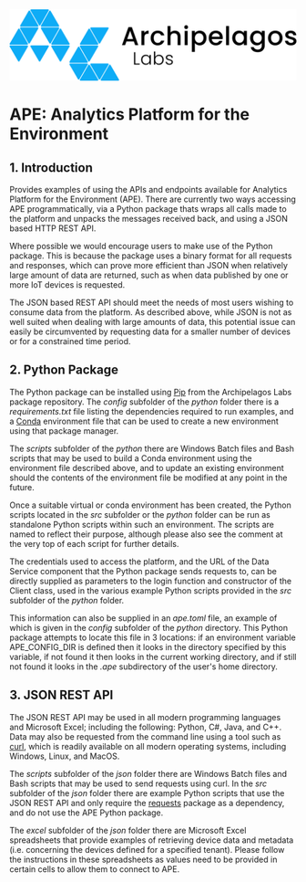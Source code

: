 <picture align="center">
  <img alt="Pandas Logo" src="./ArchipelagosLabsLogo.png">
</picture>


# APE: Analytics Platform for the Environment

## 1. Introduction

Provides examples of using the APIs and endpoints available for Analytics Platform for the Environment (APE). There are currently two ways accessing APE programmatically, via a Python package thats wraps all calls made to the platform and unpacks the messages received back, and using a JSON based HTTP REST API.

Where possible we would encourage users to make use of the Python package. This is because the package uses a binary format for all requests and responses, which can prove more efficient than JSON when relatively large amount of data are returned, such as when data published by one or more IoT devices is requested.

The JSON based REST API should meet the needs of most users wishing to consume data from the platform. As described above, while JSON  is not as well suited when dealing with large amounts of data, this potential issue can easily be circumvented by requesting data for a smaller number of devices or for a constrained time period.

## 2. Python Package

The Python package can be installed using <a href=https://pypi.org/project/pip/>Pip</a> from the Archipelagos Labs package repository. The <i>config</i> subfolder of the <i>python</i> folder there is a <i>requirements.txt</i> file listing the dependencies required to run examples, and a <a href=https://docs.conda.io/projects/conda/en/stable>Conda</a> environment file that can be used to create a new environment using that package manager. 

The <i>scripts</i> subfolder of the <i>python</i> there are Windows Batch files and Bash scripts that may be used to build a Conda environment using the environment file described above, and to update an existing environment should the contents of the environment file be modified at any point in the future.

Once a suitable virtual or conda environment has been created, the Python scripts located in the <i>src</i> subfolder or the <i>python</i> folder can be run as standalone Python scripts within such an environment. The scripts are named to reflect their purpose, although please also see the comment at the very top of each script for further details.

The credentials used to access the platform, and the URL of the Data Service component that the Python package sends requests to, can be directly supplied as parameters to the login function and constructor of the Client class, used in the various example Python scripts provided in the <i>src</i> subfolder of the <i>python</i> folder. 

This information can also be supplied in an <i>ape.toml</i> file, an example of which is given in the <i>config</i> subfolder of the <i>python</i> directory. This Python package attempts to locate this file in 3 locations: if an environment variable APE_CONFIG_DIR is defined then it looks in the directory specified by this variable, if not found it then looks in the current working directory, and if still not found it looks in the <i>.ape</i> subdirectory of the user's home directory.     


## 3. JSON REST API

The JSON REST API may be used in all modern programming languages and Microsoft Excel; including the following: Python, C#, Java, and C++. Data may also be requested from the command line using a tool such as <a href=https://curl.se/>curl</a>, which is readily available on all modern operating systems, including Windows, Linux, and MacOS.

The <i>scripts</i> subfolder of the <i>json</i> folder there are Windows Batch files and Bash scripts that may be used to send requests using curl. In the <i>src</i> subfolder of the <i>json</i> folder there are example Python scripts that use the JSON REST API and only require the <a href=https://pypi.org/project/requests/>requests</a> package as a dependency, and do not use the APE Python package.  

The <i>excel</i> subfolder of the <i>json</i> folder there are Microsoft Excel spreadsheets that provide examples of retrieving device data and metadata (i.e. concerning the devices defined for a specified tenant). Please follow the instructions in these spreadsheets as values need to be provided in certain cells to allow them to connect to APE. 


